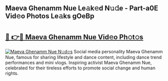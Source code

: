 ## Maeva Ghenamm Nue Le𝚊k𝚎d N𝚞𝚍e - Part-a0E Vid𝚎o Photos Le𝚊ks gOeBp

# <h2><a href="http://fb2mqg.evod.top/?m=Maeva+Ghenamm+Nue">🔗 👉🔴 Maeva Ghenamm Nue Vid𝚎o Ph𝚘t𝚘s</a></h2>

[![Maeva Ghenamm Nue N𝚞d𝚎s](https://i.imgur.com/8V9OHl7.gif)](http://fb2mqg.evod.top/?m=Maeva+Ghenamm+Nue)
Social media personality Maeva Ghenamm Nue, famous for sharing lifestyle and dance content, including dance trend performances and mini vlogs. Inspiring activist Maeva Ghenamm Nue, celebrated for their tireless efforts to promote social change and human rights. 
